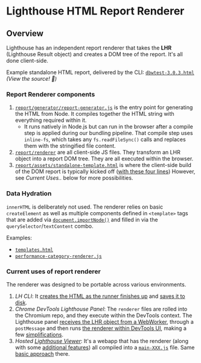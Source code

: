 # Lighthouse HTML Report Renderer

## Overview

Lighthouse has an independent report renderer that takes the **LHR** (Lighthouse Result object) and creates a DOM tree of the report. It's all done client-side.

Example standalone HTML report, delivered by the CLI: [`dbwtest-3.0.3.html`](https://googlechrome.github.io/lighthouse/reports/dbwtest-3.0.3.html) _(View the source! 📖)_

### Report Renderer components

1. [`report/generator/report-generator.js`](https://github.com/GoogleChrome/lighthouse/blob/main/report/generator/report-generator.js) is the entry point for generating the HTML from Node. It compiles together the HTML string with everything required within it.
   - It runs natively in Node.js but can run in the browser after a compile step is applied during our bundling pipeline. That compile step uses `inline-fs`, which takes any `fs.readFileSync()` calls and replaces them with the stringified file content.
1. [`report/renderer`](https://github.com/GoogleChrome/lighthouse/tree/main/report/renderer) are all client-side JS files. They transform an LHR object into a report DOM tree. They are all executed within the browser.
1. [`report/assets/standalone-template.html`](https://github.com/GoogleChrome/lighthouse/blob/main/report/assets/standalone-template.html) is where the client-side build of the DOM report is typically kicked off ([with these four lines](https://github.com/GoogleChrome/lighthouse/blob/eda3a3e2e271249f261655f9504fd542d6acf0f8/lighthouse-core/report/html/report-template.html#L29-L33)) However, see _Current Uses.._ below for more possibilities.


### Data Hydration
`innerHTML` is deliberately not used. The renderer relies on basic `createElement` as well as multiple components defined in `<template>` tags that are added via [`document.importNode()`](https://developer.mozilla.org/en-US/docs/Web/API/Document/importNode) and filled in via the `querySelector`/`textContent` combo.

Examples:

* [`templates.html`](https://github.com/GoogleChrome/lighthouse/blob/main/report/assets/templates.html)
* [`performance-category-renderer.js`](https://github.com/GoogleChrome/lighthouse/blob/main/report/renderer/performance-category-renderer.js)

### Current uses of report renderer

The renderer was designed to be portable across various environments.

1. _LH CLI_: It [creates the HTML as the runner finishes up](https://github.com/GoogleChrome/lighthouse/blob/da3c865d698abc9365fa7bb087a08ce8c89b0a05/core/runner.js#L130-L131) and [saves it to disk](https://github.com/GoogleChrome/lighthouse/blob/da3c865d698abc9365fa7bb087a08ce8c89b0a05/cli/printer.js#L52-L70).
1. _Chrome DevTools Lighthouse Panel_: The `renderer` files are rolled into the Chromium repo, and they execute within the DevTools context. The Lighthouse panel [receives the LHR object from a WebWorker](https://github.com/ChromeDevTools/devtools-frontend/blob/e540d8037c1f724d61ae70553cc630a0453efebe/front_end/panels/lighthouse/LighthouseProtocolService.ts#L122-L142), through a `postMessage` and then runs [the renderer within DevTools UI](https://github.com/ChromeDevTools/devtools-frontend/blob/e540d8037c1f724d61ae70553cc630a0453efebe/front_end/panels/lighthouse/LighthousePanel.ts#L293-L317), making a few [simplifications](https://github.com/ChromeDevTools/devtools-frontend/blob/main/front_end/panels/lighthouse/LighthouseReportRenderer.ts).
1. _Hosted [Lighthouse Viewer](https://googlechrome.github.io/lighthouse/viewer/)_: It's a webapp that has the renderer (along with some [additional features](https://github.com/GoogleChrome/lighthouse/blob/main/report/renderer/report-ui-features.js)) all compiled into a [`main-XXX.js`](https://github.com/GoogleChrome/lighthouse/tree/main/viewer/app/src) file. Same [basic approach](https://github.com/GoogleChrome/lighthouse/blob/da3c865d698abc9365fa7bb087a08ce8c89b0a05/viewer/app/src/lighthouse-report-viewer.js#L235-L239) there.
